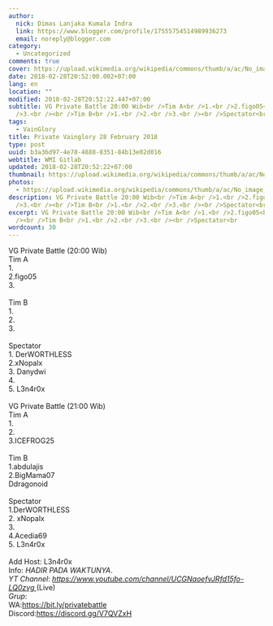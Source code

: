 ```yaml
---
author:
  nick: Dimas Lanjaka Kumala Indra
  link: https://www.blogger.com/profile/17555754514989936273
  email: noreply@blogger.com
category:
  - Uncategorized
comments: true
cover: https://upload.wikimedia.org/wikipedia/commons/thumb/a/ac/No_image_available.svg/2048px-No_image_available.svg.png
date: 2018-02-28T20:52:00.002+07:00
lang: en
location: ""
modified: 2018-02-28T20:52:22.447+07:00
subtitle: VG Private Battle 20:00 Wib<br />Tim A<br />1.<br />2.figo05<br
  />3.<br /><br />Tim B<br />1.<br />2.<br />3.<br /><br />Spectator<br
tags:
  - VainGlory
title: Private Vainglory 28 February 2018
type: post
uuid: b3a36d97-4e78-4888-8351-84b13e02d016
webtitle: WMI Gitlab
updated: 2018-02-28T20:52:22+07:00
thumbnail: https://upload.wikimedia.org/wikipedia/commons/thumb/a/ac/No_image_available.svg/2048px-No_image_available.svg.png
photos:
  - https://upload.wikimedia.org/wikipedia/commons/thumb/a/ac/No_image_available.svg/2048px-No_image_available.svg.png
description: VG Private Battle 20:00 Wib<br />Tim A<br />1.<br />2.figo05<br
  />3.<br /><br />Tim B<br />1.<br />2.<br />3.<br /><br />Spectator<br
excerpt: VG Private Battle 20:00 Wib<br />Tim A<br />1.<br />2.figo05<br />3.<br
  /><br />Tim B<br />1.<br />2.<br />3.<br /><br />Spectator<br
wordcount: 30
---
```


<p>VG Private Battle (20:00 Wib)<br>Tim A<br>1.<br>2.figo05<br>3.<br><br>Tim B<br>1.<br>2.<br>3.<br><br>Spectator<br>1. DerWORTHLESS<br>2.xNopalx<br>3. Danydwi<br>4.<br>5. L3n4r0x<br><br>VG Private Battle (21:00 Wib)<br>Tim A<br>1.<br>2.<br>3.ICEFROG25<br><br>Tim B<br>1.abdulajis<br>2.BigMama07<br>Ddragonoid<br><br>Spectator<br>1.DerWORTHLESS<br>2. xNopalx<br>3.<br>4.Acedia69<br>5. L3n4r0x<br><br>Add Host: L3n4r0x<br>Info: <em>HADIR PADA WAKTUNYA</em>.<br><em>YT Channel</em>: <a href="//webmanajemen.com/page/safelink.html?url=aHR0cHM6Ly93d3cueW91dHViZS5jb20vY2hhbm5lbC9VQ0dOYW9lZnZKUmZkMTVmby1MUTB6dmc=" rel="nofollow noopener" target="_blank"><em>https://www.youtube.com/channel/UCGNaoefvJRfd15fo-LQ0zvg</em> </a>(Live)<br><em>Grup</em>:<br>WA:<a href="//webmanajemen.com/page/safelink.html?url=aHR0cHM6Ly9iaXQubHkvcHJpdmF0ZWJhdHRsZQ==" rel="nofollow noopener" target="_blank">https://bit.ly/privatebattle</a><br>Discord:<a href="//webmanajemen.com/page/safelink.html?url=aHR0cHM6Ly9kaXNjb3JkLmdnL1Y3UVZaeEg=" rel="nofollow noopener" target="_blank">https://discord.gg/V7QVZxH</a></p>
